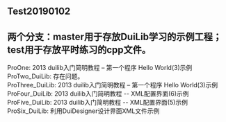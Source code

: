 ## Test20190102  
## 两个分支：master用于存放DuiLib学习的示例工程；test用于存放平时练习的cpp文件。  
ProOne: 2013 duilib入门简明教程 – 第一个程序 Hello World(3)示例  
ProTwo_DuiLib: 存在问题。  
ProThree_DuiLib: 2013 duilib入门简明教程 – 第一个程序 Hello World(3)示例   
ProFour_DuiLib: 2013 duilib入门简明教程 -- XML配置界面(6)示例  
ProFive_DuiLib: 2013 duilib入门简明教程 -- XML配置界面(5)示例  
ProSix_DuiLib: 利用DuiDesigner设计界面XML文件示例  
